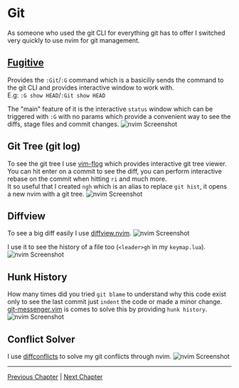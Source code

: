 # Git
As someone who used the git CLI for everything git has to offer I switched very quickly to use nvim for git management.

## [Fugitive](https://github.com/tpope/vim-fugitive)
Provides the `:Git`/`:G` command which is a basiciliy sends the command to the git CLI and provides interactive window to work with. \
E.g: `:G show HEAD`/`:Git show HEAD`

The "main" feature of it is the interactive `status` window which can be triggered with `:G` with no params which provide a convenient way to see the diffs, stage files and commit changes.
![nvim Screenshot](./fugitive.png)

## Git Tree (git log)
To see the git tree I use [vim-flog](https://github.com/rbong/vim-flog) which provides interactive git tree viewer. \
You can hit enter on a commit to see the diff, you can perform interactive rebase on the commit when hitting `ri` and much more. \
It so useful that I created `ngh` which is an alias to replace `git hist`, it opens a new nvim with a git tree.
![nvim Screenshot](./flog.png)

## Diffview
To see a big diff easily I use [diffview.nvim](https://github.com/sindrets/diffview.nvim).
![nvim Screenshot](./diffview_diff.png)

I use it to see the history of a file too (`<leader>gh` in my `keymap.lua`).
![nvim Screenshot](./diffview_hist.png)

## Hunk History
How many times did you tried `git blame` to understand why this code exist only to see the last commit just `indent` the code or made a minor change. \
[git-messenger.vim](https://github.com/rhysd/git-messenger.vim) is comes to solve this by providing `hunk history`.
![nvim Screenshot](./hunk_history.png)

## Conflict Solver
I use [diffconflicts](https://github.com/whiteinge/diffconflicts) to solve my git conflicts through nvim.
![nvim Screenshot](./conflict.png)

---

[Previous Chapter](./10-complete-engine.md) | [Next Chapter](./12-debug.md)
